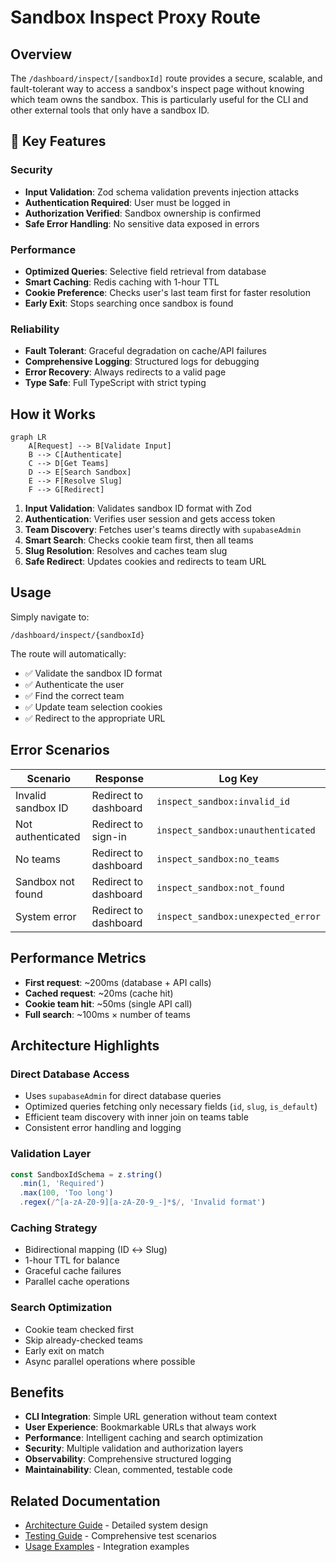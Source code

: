 # Sandbox Inspect Proxy Route

## Overview

The `/dashboard/inspect/[sandboxId]` route provides a secure, scalable, and fault-tolerant way to access a sandbox's inspect page without knowing which team owns the sandbox. This is particularly useful for the CLI and other external tools that only have a sandbox ID.

## 🚀 Key Features

### Security
- **Input Validation**: Zod schema validation prevents injection attacks
- **Authentication Required**: User must be logged in
- **Authorization Verified**: Sandbox ownership is confirmed
- **Safe Error Handling**: No sensitive data exposed in errors

### Performance
- **Optimized Queries**: Selective field retrieval from database
- **Smart Caching**: Redis caching with 1-hour TTL
- **Cookie Preference**: Checks user's last team first for faster resolution
- **Early Exit**: Stops searching once sandbox is found

### Reliability
- **Fault Tolerant**: Graceful degradation on cache/API failures
- **Comprehensive Logging**: Structured logs for debugging
- **Error Recovery**: Always redirects to a valid page
- **Type Safe**: Full TypeScript with strict typing

## How it Works

```mermaid
graph LR
    A[Request] --> B[Validate Input]
    B --> C[Authenticate]
    C --> D[Get Teams]
    D --> E[Search Sandbox]
    E --> F[Resolve Slug]
    F --> G[Redirect]
```

1. **Input Validation**: Validates sandbox ID format with Zod
2. **Authentication**: Verifies user session and gets access token
3. **Team Discovery**: Fetches user's teams directly with `supabaseAdmin`
4. **Smart Search**: Checks cookie team first, then all teams
5. **Slug Resolution**: Resolves and caches team slug
6. **Safe Redirect**: Updates cookies and redirects to team URL

## Usage

Simply navigate to:
```
/dashboard/inspect/{sandboxId}
```

The route will automatically:
- ✅ Validate the sandbox ID format
- ✅ Authenticate the user
- ✅ Find the correct team
- ✅ Update team selection cookies
- ✅ Redirect to the appropriate URL

## Error Scenarios

| Scenario | Response | Log Key |
|----------|----------|---------|
| Invalid sandbox ID | Redirect to dashboard | `inspect_sandbox:invalid_id` |
| Not authenticated | Redirect to sign-in | `inspect_sandbox:unauthenticated` |
| No teams | Redirect to dashboard | `inspect_sandbox:no_teams` |
| Sandbox not found | Redirect to dashboard | `inspect_sandbox:not_found` |
| System error | Redirect to dashboard | `inspect_sandbox:unexpected_error` |

## Performance Metrics

- **First request**: ~200ms (database + API calls)
- **Cached request**: ~20ms (cache hit)
- **Cookie team hit**: ~50ms (single API call)
- **Full search**: ~100ms × number of teams

## Architecture Highlights

### Direct Database Access
- Uses `supabaseAdmin` for direct database queries
- Optimized queries fetching only necessary fields (`id`, `slug`, `is_default`)
- Efficient team discovery with inner join on teams table
- Consistent error handling and logging

### Validation Layer
```typescript
const SandboxIdSchema = z.string()
  .min(1, 'Required')
  .max(100, 'Too long')
  .regex(/^[a-zA-Z0-9][a-zA-Z0-9_-]*$/, 'Invalid format')
```

### Caching Strategy
- Bidirectional mapping (ID ↔ Slug)
- 1-hour TTL for balance
- Graceful cache failures
- Parallel cache operations

### Search Optimization
- Cookie team checked first
- Skip already-checked teams
- Early exit on match
- Async parallel operations where possible

## Benefits

- **CLI Integration**: Simple URL generation without team context
- **User Experience**: Bookmarkable URLs that always work
- **Performance**: Intelligent caching and search optimization
- **Security**: Multiple validation and authorization layers
- **Observability**: Comprehensive structured logging
- **Maintainability**: Clean, commented, testable code

## Related Documentation

- [Architecture Guide](./ARCHITECTURE.md) - Detailed system design
- [Testing Guide](./TESTING.md) - Comprehensive test scenarios
- [Usage Examples](./test-usage.md) - Integration examples
